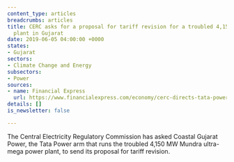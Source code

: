 ```yaml
---
content_type: articles
breadcrumbs: articles
title: CERC asks for a proposal for tariff revision for a troubled 4,150 MW power
  plant in Gujarat
date: 2019-06-05 04:00:00 +0000
states:
- Gujarat
sectors:
- Climate Change and Energy
subsectors:
- Power
sources:
- name: Financial Express
  url: https://www.financialexpress.com/economy/cerc-directs-tata-power-arm-to-get-discoms-consent-for-mundra-ppa-revision/1592978/
details: []
is_newsletter: false

---
```

The Central Electricity Regulatory Commission has asked Coastal Gujarat Power, the Tata Power arm that runs the troubled 4,150 MW Mundra ultra-mega power plant, to send its proposal for tariff revision.
